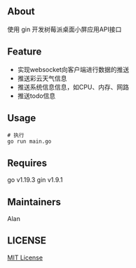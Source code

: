 ## About
使用 gin 开发树莓派桌面小屏应用API接口

## Feature
* 实现websocket向客户端进行数据的推送
* 推送彩云天气信息
* 推送系统信息信息，如CPU、内存、网路
* 推送todo信息

## Usage
```
# 执行
go run main.go
```

## Requires
go v1.19.3
gin v1.9.1

## Maintainers
Alan

## LICENSE
[MIT License](https://github.com/joanbabyfet/gin_life/blob/master/LICENSE)
